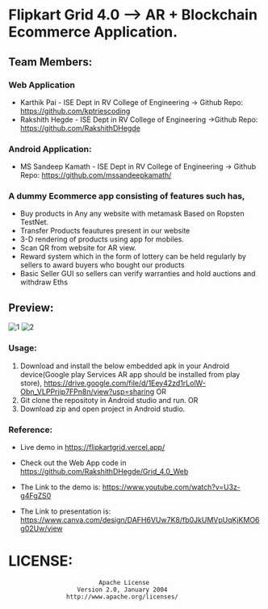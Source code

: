 # Flipkart Grid 4.0 --> AR + Blockchain Ecommerce Application.


## Team Members:

### Web Application
* Karthik Pai - ISE Dept in RV College of Engineering -> Github Repo: https://github.com/kptriescoding
* Rakshith Hegde - ISE Dept in RV College of Engineering ->Github Repo: https://github.com/RakshithDHegde

### Android Application:
* MS Sandeep Kamath - ISE Dept in RV College of Engineering -> Github Repo: https://github.com/mssandeepkamath/

### A dummy Ecommerce app consisting of features such has,
* Buy products in Any any website with metamask Based on Ropsten TestNet.
* Transfer Products feautures present in our website
* 3-D rendering of products using app for mobiles.
* Scan QR from website for AR view.
* Reward system which in the form of lottery can be held regularly by sellers to award buyers who bought our products
* Basic Seller GUI so sellers can verify warranties and hold auctions and withdraw Eths

## Preview:

![1](https://user-images.githubusercontent.com/90695071/181933417-28928579-1f7d-4cce-9e8a-937374d17a81.png)
![2](https://user-images.githubusercontent.com/90695071/181933432-c2d18d1c-9419-407e-aa61-ba0f000d3990.png)



### Usage:

1. Download and install the below embedded apk in your Android device(Google play Services AR app should be installed from play store),
   https://drive.google.com/file/d/1Eey42zd1rLolW-Obn_VLPPrjip7FPn8n/view?usp=sharing
               OR           
3. Git clone the repositoty in Android studio and run.
               OR      
3. Download zip and open project in Android studio.

### Reference:

* Live demo in https://flipkartgrid.vercel.app/

* Check out the Web App code in https://github.com/RakshithDHegde/Grid_4.0_Web

* The Link to the demo is: https://www.youtube.com/watch?v=U3z-g4FgZS0

* The Link to presentation is: https://www.canva.com/design/DAFH6VUw7K8/fb0JkUMVpUqKjKMO6g02Uw/view

# LICENSE:

                             Apache License
                       Version 2.0, January 2004
                    http://www.apache.org/licenses/
                    
                    






